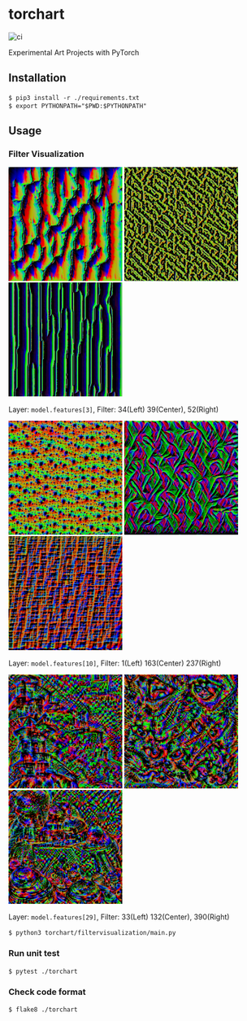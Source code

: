 # torchart

![ci](https://github.com/iizukak/torchart/workflows/ci/badge.svg?branch=main)

Experimental Art Projects with PyTorch

## Installation

```
$ pip3 install -r ./requirements.txt
$ export PYTHONPATH="$PWD:$PYTHONPATH"
```

## Usage

### Filter Visualization

<img src="sample_output/filtervisualization/vgg16_3_34.png" width=224px height=224px> <img src="sample_output/filtervisualization/vgg16_3_39.png" width=224px height=224px>  <img src="sample_output/filtervisualization/vgg16_3_52.png" width=224px height=224px>


Layer: `model.features[3]`, Filter: 34(Left) 39(Center), 52(Right)

<img src="sample_output/filtervisualization/vgg16_10_1.png" width=224px height=224px> <img src="sample_output/filtervisualization/vgg16_10_163.png" width=224px height=224px> <img src="sample_output/filtervisualization/vgg16_10_237.png" width=224px height=224px>

Layer: `model.features[10]`, Filter: 1(Left) 163(Center) 237(Right)

<img src="sample_output/filtervisualization/vgg16_29_33.png" width=224px height=224px> <img src="sample_output/filtervisualization/vgg16_29_132.png" width=224px height=224px> <img src="sample_output/filtervisualization/vgg16_29_390.png" width=224px height=224px>

Layer: `model.features[29]`, Filter: 33(Left) 132(Center), 390(Right)

```
$ python3 torchart/filtervisualization/main.py
```

### Run unit test

```
$ pytest ./torchart
```

### Check code format

```
$ flake8 ./torchart
```
